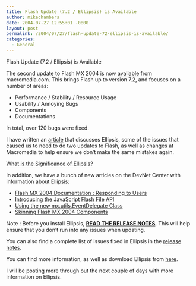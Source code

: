 ```yaml
---
title: Flash Update (7.2 / Ellipsis) is Available
author: mikechambers
date: 2004-07-27 12:55:01 -0800
layout: post
permalink: /2004/07/27/flash-update-72-ellipsis-is-available/
categories:
  - General
---
```



Flash Update (7.2 / Ellipsis) is Available

The second update to Flash MX 2004 is now [avaliable][1] from macromedia.com. This brings Flash up to version 7.2, and focuses on a number of areas:

*   Performance / Stability / Resource Usage
*   Usability / Annoying Bugs
*   Components
*   Documentations

In total, over 120 bugs were fixed.

I have written an [article][2] that discusses Ellipsis, some of the issues that caused us to need to do two updates to Flash, as well as changes at Macromedia to help ensure we don&#8217;t make the same mistakes again.

[What is the Significance of Ellipsis?][2]

In addition, we have a bunch of new articles on the DevNet Center with information about Ellipsis:

*   [Flash MX 2004 Documentation : Responding to Users][3]
*   [Introducing the JavaScript Flash File API][4]
*   [Using the new mx.utils.EventDelegate Class][5]
*   [Skinning Flash MX 2004 Components][6]

Note : Before you install Ellipsis, **[READ THE RELEASE NOTES][7]**. This will help ensure that you don&#8217;t run into any issues when updating.

You can also find a complete list of issues fixed in Ellipsis in the [release notes][7].

You can find more information, as well as download Ellipsis from [here][1].

I will be posting more through out the next couple of days with more information on Ellipsis.

 [1]: http://www.macromedia.com/software/flash/special/7_2updater/
 [2]: http://www.macromedia.com/devnet/mx/flash/articles/context.html
 [3]: http://www.macromedia.com/devnet/logged_in/evera_flashdoc.html
 [4]: http://www.macromedia.com/devnet/mx/flash/articles/jsapi.html
 [5]: http://www.macromedia.com/devnet/mx/flash/articles/eventproxy.html
 [6]: http://www.macromedia.com/devnet/mx/flash/articles/skinning_2004.html
 [7]: http://www.macromedia.com/support/documentation/en/flash/mx2004/releasenotes.html